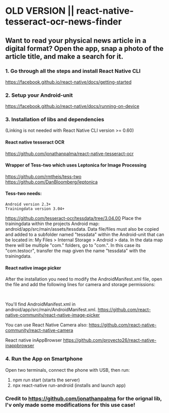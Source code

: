 # OLD VERSION || react-native-tesseract-ocr-news-finder
## Want to read your physical news article in a digital format? Open the app, snap a photo of the article title, and make a search for it.

### 1. Go through all the steps and install React Native CLI
 https://facebook.github.io/react-native/docs/getting-started
 
### 2. Setup your Android-unit
https://facebook.github.io/react-native/docs/running-on-device

### 3. Installation of libs and dependencies
(Linking is not needed with React Native CLI version >= 0.60)

#### React native tesseract OCR
https://github.com/jonathanpalma/react-native-tesseract-ocr

#### Wrapper of Tess-two which uses Leptonica for Image Processing
https://github.com/rmtheis/tess-two
https://github.com/DanBloomberg/leptonica

#### Tess-two needs:
	Android version 2.3+
	Trainingdata version 3.04+
https://github.com/tesseract-ocr/tessdata/tree/3.04.00
Place the trainingdata within the projects Android map:
	android/app/src/main/assets/tessdata.
Data file/files must also be copied and added to a subfolder named "tessdata" within the Android-unit that can be located in:
	My Files > Internal Storage > Android > data.
In the data map there will be multiple "com." folders, go to "com.<projectName>". In this case its "com.testocr", transfer the map given the name "tessdata" with the trainingdata.
	
#### React native image picker
After the installation you need to modify the AndroidManifest.xml file, open the file and add the following lines for camera and storage permissions:

<uses-permission android:name="android.permission.CAMERA" /> 
<uses-permission android:name="android.permission.WRITE_EXTERNAL_STORAGE"/>

You'll find AndroidManifest.xml in android/app/src/main/AndroidManifest.xml.
https://github.com/react-native-community/react-native-image-picker

You can use React Native Camera also:
https://github.com/react-native-community/react-native-camera

React native inAppBrowser
https://github.com/proyecto26/react-native-inappbrowser

### 4. Run the App on Smartphone
Open two terminals, connect the phone with USB, then run:
1. npm run start	(starts the server)
2. npx react-native run-android		(installs and launch app)

### Credit to https://github.com/jonathanpalma for the orignal lib, I'v only made some modifications for this use case!
